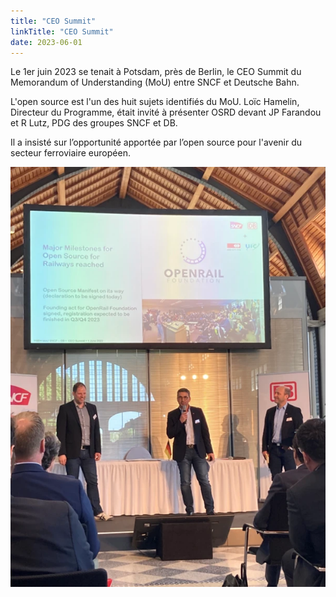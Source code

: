```yaml
---
title: "CEO Summit"
linkTitle: "CEO Summit"
date: 2023-06-01
---
```


Le 1er juin 2023 se tenait à Potsdam, près de Berlin, le CEO Summit du Memorandum of Understanding (MoU) entre SNCF et Deutsche Bahn.

L'open source est l'un des huit sujets identifiés du MoU. Loïc Hamelin, Directeur du Programme, était invité à présenter OSRD devant JP Farandou et R Lutz, PDG des groupes SNCF et DB.

Il a insisté sur l’opportunité apportée par l’open source pour l'avenir du secteur ferroviaire européen.

![image potsdam](potsdam.webp)
